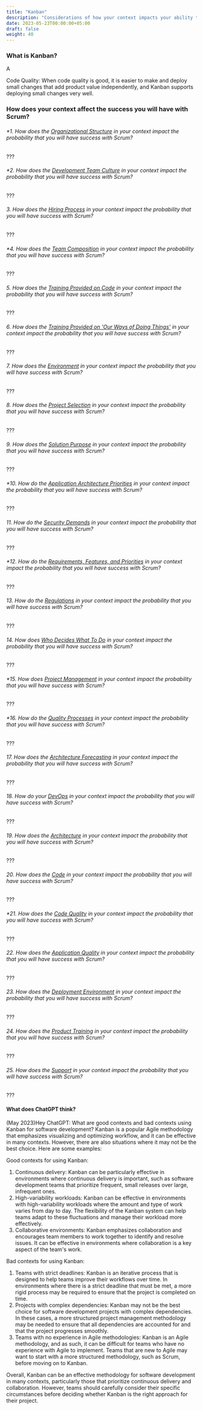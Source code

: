 ```yaml
---
title: "Kanban"
description: "Considerations of how your context impacts your ability to gain value from using Kanban"
date: 2023-05-23T00:00:00+05:00
draft: false
weight: 40
---
```


### What is Kanban?
A

Code Quality:
When code quality is good, it is easier to make and deploy small changes that add product value independently, and Kanban supports deploying small changes very well.



### How does your context affect the success you will have with Scrum?
###### *1. How does the *[Organizational Structure](/docs/elements/orgstructure/)* in your context impact the probability that you will have success with *Scrum*?
???
###### *2. How does the *[Development Team Culture](/docs/elements/devculture/)* in your context impact the probability that you will have success with *Scrum*?
???
###### 3. How does the *[Hiring Process](/docs/elements/hiringprocess/)* in your context impact the probability that you will have success with *Scrum*?
???
###### *4. How does the *[Team Composition](/docs/elements/teamcomposition/)* in your context impact the probability that you will have success with *Scrum*?
???
###### 5. How does the *[Training Provided on Code](/docs/elements/trainingoncoding/)* in your context impact the probability that you will have success with *Scrum*?
???
###### 6. How does the *[Training Provided on 'Our Ways of Doing Things'](/docs/elements/trainingonourways/)* in your context impact the probability that you will have success with *Scrum*?
???
###### 7. How does the *[Environment](/docs/elements/environment/)* in your context impact the probability that you will have success with *Scrum*?
???
###### 8. How does the *[Project Selection](/docs/elements/projectselection/)* in your context impact the probability that you will have success with *Scrum*?
???
###### 9. How does the *[Solution Purpose](/docs/elements/solutionpurpose/)* in your context impact the probability that you will have success with *Scrum*?
???
###### *10. How do the *[Application Architecture Priorities](/docs/elements/apparchpriorities/)* in your context impact the probability that you will have success with *Scrum*?
???
###### 11. How do the *[Security Demands](/docs/elements/securitydemands/)* in your context impact the probability that you will have success with *Scrum*?
???
###### *12. How do the *[Requirements, Features, and Priorities](/docs/elements/rqmtsandfeatures/)* in your context impact the probability that you will have success with *Scrum*?
???
###### 13. How do the *[Regulations](/docs/elements/regulations/)* in your context impact the probability that you will have success with *Scrum*?
???
###### 14. How does *[Who Decides What To Do](/docs/elements/whodecides/)* in your context impact the probability that you will have success with *Scrum*?
???
###### *15. How does *[Project Management](/docs/elements/projectmanagement/)* in your context impact the probability that you will have success with *Scrum*?
???
###### *16. How do the *[Quality Processes](/docs/elements/qualityprocesses/)* in your context impact the probability that you will have success with *Scrum*?
???
###### 17. How does the *[Architecture Forecasting](/docs/elements/architectureforecasting/)* in your context impact the probability that you will have success with *Scrum*?
???
###### 18. How do your *[DevOps](/docs/elements/devops/)* in your context impact the probability that you will have success with *Scrum*?
???
###### 19. How does the *[Architecture](/docs/elements/architecture/)* in your context impact the probability that you will have success with *Scrum*?
???
###### 20. How does the *[Code](/docs/elements/code/)* in your context impact the probability that you will have success with *Scrum*?
???
###### *21. How does the *[Code Quality](/docs/elements/codequality/)* in your context impact the probability that you will have success with *Scrum*?
???
###### 22. How does the *[Application Quality](/docs/elements/appquality/)* in your context impact the probability that you will have success with *Scrum*?
???
###### 23. How does the *[Deployment Environment](/docs/elements/deployenvironment/)* in your context impact the probability that you will have success with *Scrum*?
???
###### 24. How does the *[Product Training](/docs/elements/producttraining/)* in your context impact the probability that you will have success with *Scrum*?
???
###### 25. How does the *[Support](/docs/elements/support/)* in your context impact the probability that you will have success with *Scrum*?
???






#### What does ChatGPT think?
(May 2023)Hey ChatGPT: What are good contexts and bad contexts using Kanban for software development?
Kanban is a popular Agile methodology that emphasizes visualizing and optimizing workflow, and it can be effective in many contexts. However, there are also situations where it may not be the best choice. Here are some examples:

Good contexts for using Kanban:

1. Continuous delivery: Kanban can be particularly effective in environments where continuous delivery is important, such as software development teams that prioritize frequent, small releases over large, infrequent ones.
2. High-variability workloads: Kanban can be effective in environments with high-variability workloads where the amount and type of work varies from day to day. The flexibility of the Kanban system can help teams adapt to these fluctuations and manage their workload more effectively.
3. Collaborative environments: Kanban emphasizes collaboration and encourages team members to work together to identify and resolve issues. It can be effective in environments where collaboration is a key aspect of the team's work.

Bad contexts for using Kanban:

1. Teams with strict deadlines: Kanban is an iterative process that is designed to help teams improve their workflows over time. In environments where there is a strict deadline that must be met, a more rigid process may be required to ensure that the project is completed on time.
2. Projects with complex dependencies: Kanban may not be the best choice for software development projects with complex dependencies. In these cases, a more structured project management methodology may be needed to ensure that all dependencies are accounted for and that the project progresses smoothly.
3. Teams with no experience in Agile methodologies: Kanban is an Agile methodology, and as such, it can be difficult for teams who have no experience with Agile to implement. Teams that are new to Agile may want to start with a more structured methodology, such as Scrum, before moving on to Kanban.

Overall, Kanban can be an effective methodology for software development in many contexts, particularly those that prioritize continuous delivery and collaboration. However, teams should carefully consider their specific circumstances before deciding whether Kanban is the right approach for their project.

